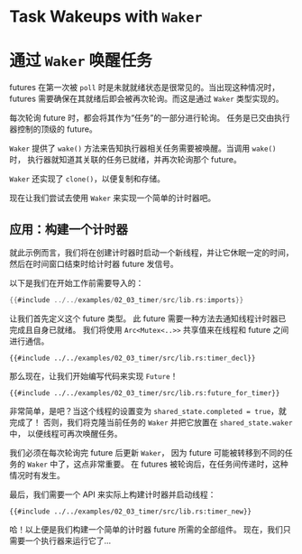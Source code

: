 # Task Wakeups with `Waker`
# 通过 `Waker` 唤醒任务

futures 在第一次被 `poll` 时是未就就绪状态是很常见的。当出现这种情况时，
futures 需要确保在其就绪后即会被再次轮询。而这是通过 `Waker` 类型实现的。

每次轮询 future 时，都会将其作为“任务”的一部分进行轮询。
任务是已交由执行器控制的顶级的 future。

`Waker` 提供了 `wake()` 方法来告知执行器相关任务需要被唤醒。当调用 `wake()` 时，
执行器就知道其关联的任务已就绪，并再次轮询那个 future。

`Waker` 还实现了 `clone()`，以便复制和存储。

现在让我们尝试去使用 `Waker` 来实现一个简单的计时器吧。

## 应用：构建一个计时器

就此示例而言，我们将在创建计时器时启动一个新线程，并让它休眠一定的时间，
然后在时间窗口结束时给计时器 future 发信号。

以下是我们在开始工作前需要导入的：

```rust
{{#include ../../examples/02_03_timer/src/lib.rs:imports}}
```

让我们首先定义这个 future 类型。
此 future 需要一种方法去通知线程计时器已完成且自身已就绪。
我们将使用 `Arc<Mutex<..>>` 共享值来在线程和 future 之间进行通信。

```rust,ignore
{{#include ../../examples/02_03_timer/src/lib.rs:timer_decl}}
```

那么现在，让我们开始编写代码来实现 `Future`！

```rust,ignore
{{#include ../../examples/02_03_timer/src/lib.rs:future_for_timer}}
```

非常简单，是吧？当这个线程的设置变为 `shared_state.completed = true`，就完成了！
否则，我们将克隆当前任务的 `Waker` 并把它放置在 `shared_state.waker` 中，
以便线程可再次唤醒任务。

我们必须在每次轮询完 future 后更新 `Waker`，
因为 future 可能被转移到不同的任务的 `Waker` 中了，这点非常重要。
在 futures 被轮询后，在任务间传递时，这种情况时有发生。

最后，我们需要一个 API 来实际上构建计时器并启动线程：

```rust,ignore
{{#include ../../examples/02_03_timer/src/lib.rs:timer_new}}
```

哈！以上便是我们构建一个简单的计时器 future 所需的全部组件。
现在，我们只需要一个执行器来运行它了...
